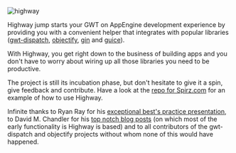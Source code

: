 ![highway](http://home.apptao.net/hwy-64.png)

Highway jump starts your GWT on AppEngine development experience by providing you with a convenient helper that integrates with popular libraries ([gwt-dispatch](http://code.google.com/p/gwt-dispatch/), [objectify](http://code.google.com/p/objectify-appengine/), [gin](http://code.google.com/p/google-gin/) and [guice](http://code.google.com/p/google-guice/)).

With Highway, you get right down to the business of building apps and you don't have to worry about wiring up all those libraries you need to be productive.

The project is still its incubation phase, but don't hesitate to give it a spin, give feedback and contribute. Have a look at the [repo for Spirz.com](http://github.com/taoneill/spirz) for an example of how to use Highway.

Infinite thanks to Ryan Ray for his [exceptional best's practice presentation](http://code.google.com/events/io/2009/sessions/GoogleWebToolkitBestPractices.html), to David M. Chandler for his [top notch blog posts](http://turbomanage.wordpress.com/) (on which most of the early functionality is Highway is based) and to all contributors of the gwt-dispatch and objectify projects without whom none of this would have happened.



